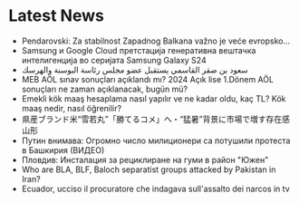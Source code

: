 # Latest News
-  Pendarovski: Za stabilnost Zapadnog Balkana važno je veće evropsko...
-  Samsung и Google Cloud претстација генеративна вештачка интелигенција во серијата Samsung Galaxy S24
-  سعود بن صقر القاسمي يستقبل عضو مجلس رئاسة البوسنة والهرسك
-  MEB AÖL sınav sonuçları açıklandı mı? 2024 Açık lise 1.Dönem AÖL sonuçları ne zaman açıklanacak, bugün mü?
-  Emekli kök maaş hesaplama nasıl yapılır ve ne kadar oldu, kaç TL? Kök maaş nedir, nasıl öğrenilir?
-  県産ブランド米“雪若丸”「勝てるコメ」へ・“猛暑”背景に市場で増す存在感 山形
-  Путин внимава: Огромно число милиционери са потушили протеста в Башкирия (ВИДЕО)
-  Пловдив: Инсталация за рециклиране на гуми в район "Южен"
-  Who are BLA, BLF, Baloch separatist groups attacked by Pakistan in Iran?
-  Ecuador, ucciso il procuratore che indagava sull'assalto dei narcos in tv
